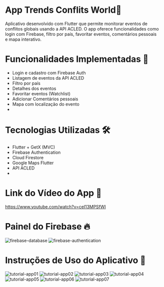 # App Trends Conflits World📱

Aplicativo desenvolvido com Flutter que permite monitorar eventos de conflitos globais usando a API ACLED.
O app oferece funcionalidades como login com Firebase, filtro por país, favoritar eventos, comentários pessoais e mapa interativo.

# Funcionalidades Implementadas 🚀

- Login e cadastro com Firebase Auth
- Listagem de eventos da API ACLED
- Filtro por país
- Detalhes dos eventos
- Favoritar eventos (Watchlist)
- Adicionar Comentários pessoais
- Mapa com localização do evento
- 
# Tecnologias Utilizadas 🛠️

- Flutter + GetX (MVC)
- Firebase Authentication
- Cloud Firestore
- Google Maps Flutter
- API ACLED
- 
# Link do Vídeo do App 🎥
https://www.youtube.com/watch?v=ceI13MPSfWI

# Painel do Firebase 🔥
![firebase-database](https://github.com/user-attachments/assets/8b50ae22-6057-468d-9587-8f8bbe5da369)
![firebase-authentication](https://github.com/user-attachments/assets/23100aa4-e6ea-46a4-bc5b-4f28f710be6b)

# Instruções de Uso do Aplicativo 📱
![tutorial-app01](https://github.com/user-attachments/assets/b0f9cc61-39e8-4e5f-9ec1-254c0bba99ab)
![tutorial-app02](https://github.com/user-attachments/assets/5bbbcee9-eb20-4b3c-923a-b0ac170bbb3b)
![tutorial-app03](https://github.com/user-attachments/assets/7ac20175-5a7c-4d25-a7fe-98cb0fe5e68d)
![tutorial-app04](https://github.com/user-attachments/assets/463a9514-82e2-426c-9571-ac10ca48884f)
![tutorial-app05](https://github.com/user-attachments/assets/7f642010-4229-4be8-998b-e61508cd3215)
![tutorial-app06](https://github.com/user-attachments/assets/ef964664-f8d1-47cb-be7c-83eb470d1788)
![tutorial-app07](https://github.com/user-attachments/assets/fd9a3fd0-e470-44dd-ab92-f9a206c16e7f)


